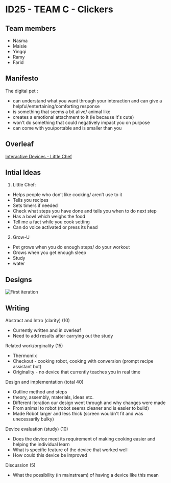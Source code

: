 # ID25 - TEAM C - Clickers

## Team members

- Nasma
- Maisie
- Yingqi
- Ramy
- Farid
  
## Manifesto

The digital pet :
- can understand what you want through your interaction and can give a helpful/entertaining/comforting response
- is something that seems a bit alive/ animal like
- creates a emotional attachment to it (ie because it's cute)
- won't do something that could negatively impact you on purpose
- can come with you/portable and is smaller than you

## Overleaf

[Interactive Devices - Little Chef](https://www.overleaf.com/8933624773xkygkbpvfjfr#7f1b4e)

## Intial Ideas

 1.	Little Chef:
- Helps people who don’t like cooking/ aren’t use to it
- Tells you recipes
- Sets timers if needed
- Check what steps you have done and tells you when to do next step
-	Has a bowl which weighs the food
-	Tell me a fact while you cook setting
-	Can do voice activated or press its head

2.	Grow-U
-	Pet grows when you do enough steps/ do your workout
-	Grows when you get enough sleep
-	Study
-	water

## Designs
![First iteration](images/Design1.jpeg)


## Writing

Abstract and Intro (clarity) (10)
- Currently written and in overleaf
- Need to add results after carrying out the study
 
Related work/orginality (15)
- Thermomix
- Checkout - cooking robot, cooking with conversion (prompt recipe assistant bot)
- Originality - no device that currently teaches you in real time

Design and implementation  (total 40)
- Outline method and steps 
- theory, assembly, materials, ideas etc. 
- Different iteration our design went through and why changes were made
-   From animal to robot (robot seems cleaner and is easier to build)
-   Made Robot larger and less thick (screen wouldn't fit and was unecessarily bulky)

Device evaluation (study) (10) 
- Does the device meet its requirement of making cooking easier and helping the individual learn 
- What is specific feature of the device that worked well 
- How could this device be improved 

Discussion (5) 
- What the possibility (in mainstream) of having a device like this mean
